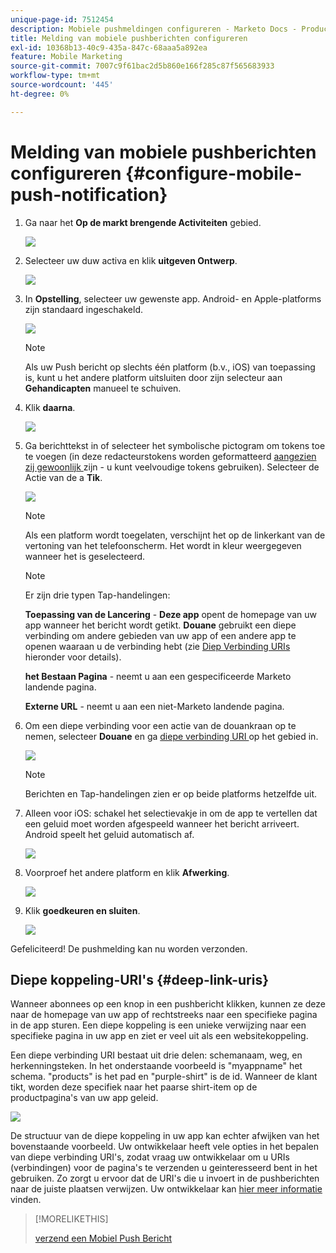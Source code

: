 ```yaml
---
unique-page-id: 7512454
description: Mobiele pushmeldingen configureren - Marketo Docs - Productdocumentatie
title: Melding van mobiele pushberichten configureren
exl-id: 10368b13-40c9-435a-847c-68aaa5a892ea
feature: Mobile Marketing
source-git-commit: 7007c9f61bac2d5b860e166f285c87f565683933
workflow-type: tm+mt
source-wordcount: '445'
ht-degree: 0%

---
```


# Melding van mobiele pushberichten configureren {#configure-mobile-push-notification}

1. Ga naar het **Op de markt brengende Activiteiten** gebied.

   ![](assets/configure-mobile-push-notification-1.png)

1. Selecteer uw duw activa en klik **uitgeven Ontwerp**.

   ![](assets/configure-mobile-push-notification-2.png)

1. In **Opstelling**, selecteer uw gewenste app. Android- en Apple-platforms zijn standaard ingeschakeld.

   ![](assets/configure-mobile-push-notification-3.png)

   >[!NOTE]
   >
   >Als uw Push bericht op slechts één platform (b.v., iOS) van toepassing is, kunt u het andere platform uitsluiten door zijn selecteur aan **Gehandicapten** manueel te schuiven.

1. Klik **daarna**.

   ![](assets/configure-mobile-push-notification-4.png)

1. Ga berichttekst in of selecteer het symbolische pictogram om tokens toe te voegen (in deze redacteurstokens worden geformatteerd [ aangezien zij gewoonlijk ](/help/marketo/product-docs/demand-generation/landing-pages/personalizing-landing-pages/tokens-overview.md) zijn - u kunt veelvoudige tokens gebruiken). Selecteer de Actie van de a **Tik**.

   ![](assets/configure-mobile-push-notification-5.png)

   >[!NOTE]
   >
   >Als een platform wordt toegelaten, verschijnt het op de linkerkant van de vertoning van het telefoonscherm. Het wordt in kleur weergegeven wanneer het is geselecteerd.

   >[!NOTE]
   >
   >Er zijn drie typen Tap-handelingen:
   >
   >**Toepassing van de Lancering** - **Deze app** opent de homepage van uw app wanneer het bericht wordt getikt. **Douane** gebruikt een diepe verbinding om andere gebieden van uw app of een andere app te openen waaraan u de verbinding hebt (zie [ Diep Verbinding URIs ](#deep-link-uris) hieronder voor details).
   >
   >**het Bestaan Pagina** - neemt u aan een gespecificeerde Marketo landende pagina.
   >
   >**Externe URL** - neemt u aan een niet-Marketo landende pagina.

1. Om een diepe verbinding voor een actie van de douankraan op te nemen, selecteer **Douane** en ga [ diepe verbinding URI ](#deep-link-uris) op het gebied in.

   ![](assets/configure-mobile-push-notification-6.png)

   >[!NOTE]
   >
   >Berichten en Tap-handelingen zien er op beide platforms hetzelfde uit.

1. Alleen voor iOS: schakel het selectievakje in om de app te vertellen dat een geluid moet worden afgespeeld wanneer het bericht arriveert. Android speelt het geluid automatisch af.

   ![](assets/configure-mobile-push-notification-7.png)

1. Voorproef het andere platform en klik **Afwerking**.

   ![](assets/configure-mobile-push-notification-8.png)

1. Klik **goedkeuren en sluiten**.

   ![](assets/configure-mobile-push-notification-9.png)

Gefeliciteerd! De pushmelding kan nu worden verzonden.

## Diepe koppeling-URI&#39;s {#deep-link-uris}

Wanneer abonnees op een knop in een pushbericht klikken, kunnen ze deze naar de homepage van uw app of rechtstreeks naar een specifieke pagina in de app sturen. Een diepe koppeling is een unieke verwijzing naar een specifieke pagina in uw app en ziet er veel uit als een websitekoppeling.

Een diepe verbinding URI bestaat uit drie delen: schemanaam, weg, en herkenningsteken. In het onderstaande voorbeeld is &quot;myappname&quot; het schema. &quot;products&quot; is het pad en &quot;purple-shirt&quot; is de id. Wanneer de klant tikt, worden deze specifiek naar het paarse shirt-item op de productpagina&#39;s van uw app geleid.

![](assets/configure-mobile-push-notification-10.png)

De structuur van de diepe koppeling in uw app kan echter afwijken van het bovenstaande voorbeeld. Uw ontwikkelaar heeft vele opties in het bepalen van diepe verbinding URI&#39;s, zodat vraag uw ontwikkelaar om u URIs (verbindingen) voor de pagina&#39;s te verzenden u geinteresseerd bent in het gebruiken. Zo zorgt u ervoor dat de URI&#39;s die u invoert in de pushberichten naar de juiste plaatsen verwijzen. Uw ontwikkelaar kan [ hier meer informatie ](https://experienceleague.adobe.com/nl/docs/marketo-developer/marketo/mobile/enabling-deep-links-in-your-app) vinden.

>[!MORELIKETHIS]
>
>[ verzend een Mobiel Push Bericht ](/help/marketo/product-docs/mobile-marketing/push-notifications/send-a-mobile-push-notification.md)
